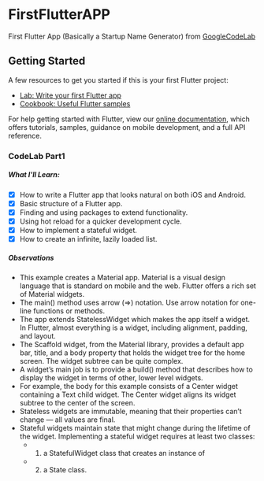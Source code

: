 # FirstFlutterAPP

First Flutter App (Basically a Startup Name Generator) from [GoogleCodeLab](https://codelabs.developers.google.com/codelabs/first-flutter-app-pt1/index.html?index=..%2F..index#0)

## Getting Started

A few resources to get you started if this is your first Flutter project:

- [Lab: Write your first Flutter app](https://flutter.io/docs/get-started/codelab)
- [Cookbook: Useful Flutter samples](https://flutter.io/docs/cookbook)

For help getting started with Flutter, view our 
[online documentation](https://flutter.io/docs), which offers tutorials, 
samples, guidance on mobile development, and a full API reference.

### CodeLab Part1
##### What I'll Learn:
- [x] How to write a Flutter app that looks natural on both iOS and Android.
- [x] Basic structure of a Flutter app.
- [x] Finding and using packages to extend functionality.
- [x] Using hot reload for a quicker development cycle.
- [x] How to implement a stateful widget.
- [x] How to create an infinite, lazily loaded list.

##### Observations
- This example creates a Material app. Material is a visual design language that is standard on mobile and the web. Flutter offers a rich set of Material widgets.
- The main() method uses arrow (=>) notation. Use arrow notation for one-line functions or methods.
- The app extends StatelessWidget which makes the app itself a widget. In Flutter, almost everything is a widget, including alignment, padding, and layout.
- The Scaffold widget, from the Material library, provides a default app bar, title, and a body property that holds the widget tree for the home screen. The widget subtree can be quite complex.
- A widget’s main job is to provide a build() method that describes how to display the widget in terms of other, lower level widgets.
- For example, the body for this example consists of a Center widget containing a Text child widget. The Center widget aligns its widget subtree to the center of the screen.
- Stateless widgets are immutable, meaning that their properties can’t change — all values are final.
- Stateful widgets maintain state that might change during the lifetime of the widget. Implementing a stateful widget requires at least two classes: 
  - 1) a StatefulWidget class that creates an instance of 
  - 2) a State class.